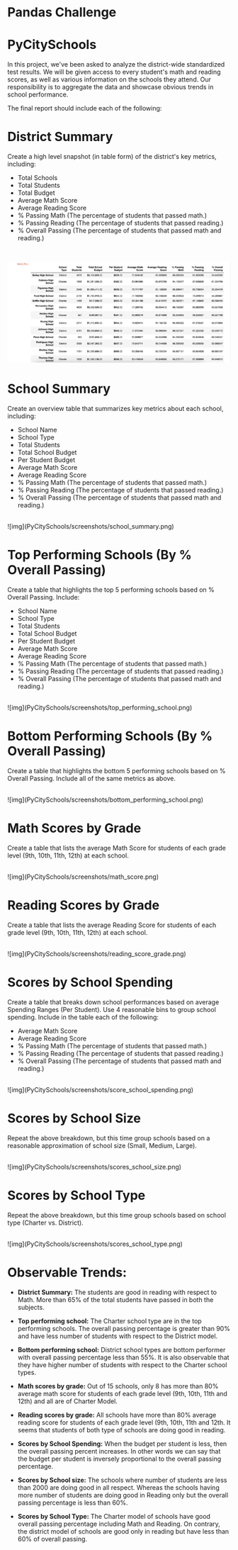 # Pandas Challenge

# PyCitySchools


In this project, we've been asked to analyze the district-wide standardized test results. We will be given access to every student's math and reading scores, as well as various information on the schools they attend. Our responsibility is to aggregate the data and showcase obvious trends in school performance.

The final report should include each of the following:

# District Summary

Create a high level snapshot (in table form) of the district's key metrics, including:

- Total Schools
- Total Students
- Total Budget
- Average Math Score
- Average Reading Score
- % Passing Math (The percentage of students that passed math.)
- % Passing Reading (The percentage of students that passed reading.)
- % Overall Passing (The percentage of students that passed math and reading.)

<br>

![img](PyCitySchools/screenshots/school_summary.png)
<br>

# School Summary

Create an overview table that summarizes key metrics about each school, including:

- School Name
- School Type
- Total Students
- Total School Budget
- Per Student Budget
- Average Math Score
- Average Reading Score
- % Passing Math (The percentage of students that passed math.)
- % Passing Reading (The percentage of students that passed reading.)
- % Overall Passing (The percentage of students that passed math and reading.)

<br>
![img](PyCitySchools/screenshots/school_summary.png)
<br>

# Top Performing Schools (By % Overall Passing)

Create a table that highlights the top 5 performing schools based on % Overall Passing. Include:

- School Name
- School Type
- Total Students
- Total School Budget
- Per Student Budget
- Average Math Score
- Average Reading Score
- % Passing Math (The percentage of students that passed math.)
- % Passing Reading (The percentage of students that passed reading.)
- % Overall Passing (The percentage of students that passed math and reading.)

<br>
![img](PyCitySchools/screenshots/top_performing_school.png)
<br>

# Bottom Performing Schools (By % Overall Passing)

Create a table that highlights the bottom 5 performing schools based on % Overall Passing. Include all of the same metrics as above.

<br>
![img](PyCitySchools/screenshots/bottom_performing_school.png)
<br>

# Math Scores by Grade

Create a table that lists the average Math Score for students of each grade level (9th, 10th, 11th, 12th) at each school.

<br>
![img](PyCitySchools/screenshots/math_score.png)
<br>

# Reading Scores by Grade

Create a table that lists the average Reading Score for students of each grade level (9th, 10th, 11th, 12th) at each school.

<br>
![img](PyCitySchools/screenshots/reading_score_grade.png)
<br>

# Scores by School Spending

Create a table that breaks down school performances based on average Spending Ranges (Per Student). Use 4 reasonable bins to group school spending. Include in the table each of the following:

- Average Math Score
- Average Reading Score
- % Passing Math (The percentage of students that passed math.)
- % Passing Reading (The percentage of students that passed reading.)
- % Overall Passing (The percentage of students that passed math and reading.)

<br>
![img](PyCitySchools/screenshots/score_school_spending.png)
<br>

# Scores by School Size

Repeat the above breakdown, but this time group schools based on a reasonable approximation of school size (Small, Medium, Large).

<br>
![img](PyCitySchools/screenshots/scores_school_size.png)
<br>

# Scores by School Type

Repeat the above breakdown, but this time group schools based on school type (Charter vs. District).

<br>
![img](PyCitySchools/screenshots/scores_school_type.png)
<br>

# Observable Trends:

 * **District Summary:** The students are good in reading with respect to Math. More than 65% of the total students have passed in both the subjects.

* **Top performing school:** The Charter school type are in the top performing schools. The overall passing percentage is greater than 90% and have less number of students with respect to the District model.

* **Bottom performing school:** District school types are bottom performer with overall passing percentage less than 55%. It is also observable that they have higher number of students with respect to the Charter school types.

* **Math scores by grade:** Out of 15 schools, only 8 has more than 80% average math score for students of each grade level (9th, 10th, 11th and 12th) and all are of Charter Model.

* **Reading scores by grade:** All schools have more than 80% average reading score for students of each grade level (9th, 10th, 11th and 12th. It seems that students of both type of schools are doing good in reading.

* **Scores by School Spending:** When the budget per student is less, then the overall passing percent increases. In other words we can say that the budget per student is inversely proportional to the overall passing percentage.

* **Scores by School size:** The schools where number of students are less than 2000 are doing good in all respect. Whereas the schools having more number of students are doing good in Reading only but the overall passing percentage is less than 60%.

* **Scores by School Type:** The Charter model of schools have good overall passing percentage including Math and Reading. On contrary, the district model of schools are good only in reading but have less than 60% of overall passing.
